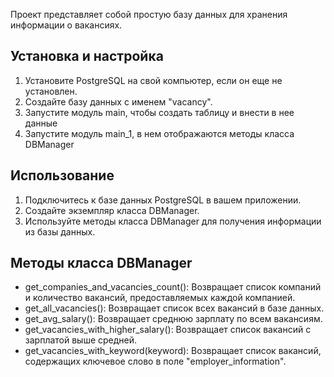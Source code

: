 Проект представляет собой простую базу данных для хранения информации о вакансиях.

## Установка и настройка

1. Установите PostgreSQL на свой компьютер, если он еще не установлен.
2. Создайте базу данных с именем "vacancy".
3. Запустите модуль main, чтобы создать таблицу и внести в нее данные
4. Запустите модуль main_1, в нем отображаются методы класса DBManager

## Использование

1. Подключитесь к базе данных PostgreSQL в вашем приложении.
2. Создайте экземпляр класса DBManager.
3. Используйте методы класса DBManager для получения информации из базы данных.

## Методы класса DBManager

- get_companies_and_vacancies_count(): Возвращает список компаний и количество вакансий, предоставляемых каждой компанией.
- get_all_vacancies(): Возвращает список всех вакансий в базе данных.
- get_avg_salary(): Возвращает среднюю зарплату по всем вакансиям.
- get_vacancies_with_higher_salary(): Возвращает список вакансий с зарплатой выше средней.
- get_vacancies_with_keyword(keyword): Возвращает список вакансий, содержащих ключевое слово в поле "employer_information".
